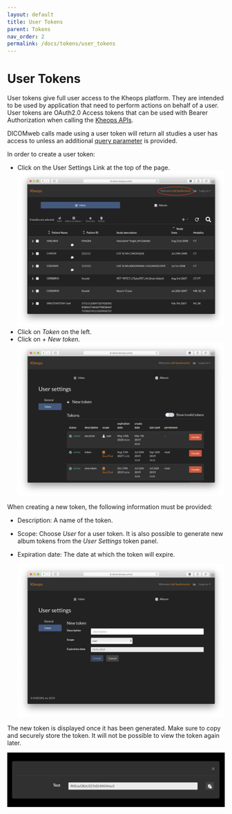 ```yaml
---
layout: default
title: User Tokens
parent: Tokens
nav_order: 2
permalink: /docs/tokens/user_tokens
---
```


# User Tokens

User tokens give full user access to the Kheops platform. They are intended to be used by application that need to perform actions on behalf of a user. User tokens are OAuth2.0 Access tokens that can be used with Bearer Authorization when calling the [Kheops APIs](https://github.com/OsiriX-Foundation/KheopsAuthorization/wiki).

DICOMweb calls made using a user token will return all studies a user has access to unless an additional [query parameter](/docs/tokens/curl#user-token-parameters) is provided.

In order to create a user token:
* Click on the User Settings Link at the top of the page.
  ![Click User Settings](/img/click_user_settings.png)
* Click on *Token* on the left.
* Click on *+ New token*.
  ![Click New User Token](/img/click_new_user_token.png)

When creating a new token, the following information must be provided:
* Description: A name of the token.
* Scope: Choose *User* for a user token. It is also possible to generate new album tokens from the *User Settings* token panel.
* Expiration date: The date at which the token will expire.

  ![New User Token](/img/new_user_token.png)

The new token is displayed once it has been generated. Make sure to copy and securely store the token. It will not be possible to view the token again later.

![New Token](/img/new_token.png)
